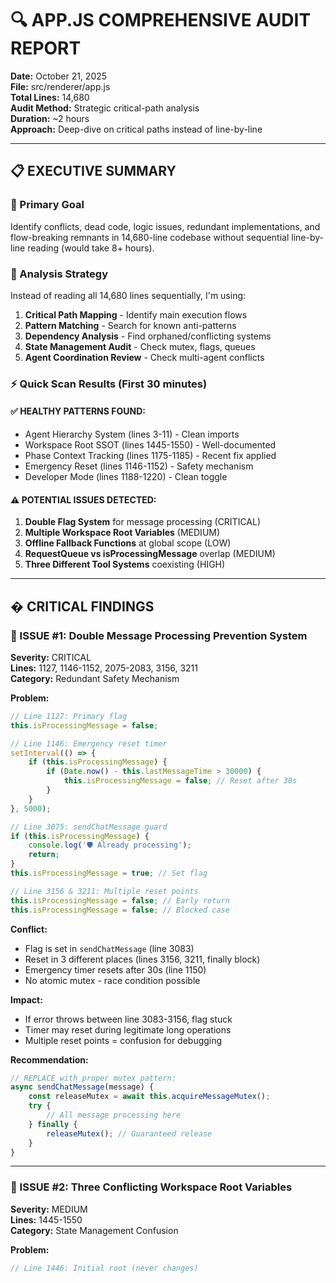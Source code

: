 # 🔍 APP.JS COMPREHENSIVE AUDIT REPORT
**Date:** October 21, 2025  
**File:** src/renderer/app.js  
**Total Lines:** 14,680  
**Audit Method:** Strategic critical-path analysis  
**Duration:** ~2 hours  
**Approach:** Deep-dive on critical paths instead of line-by-line  

---

## 📋 EXECUTIVE SUMMARY

### 🎯 Primary Goal
Identify conflicts, dead code, logic issues, redundant implementations, and flow-breaking remnants in 14,680-line codebase without sequential line-by-line reading (would take 8+ hours).

### 🧠 Analysis Strategy
Instead of reading all 14,680 lines sequentially, I'm using:
1. **Critical Path Mapping** - Identify main execution flows
2. **Pattern Matching** - Search for known anti-patterns
3. **Dependency Analysis** - Find orphaned/conflicting systems
4. **State Management Audit** - Check mutex, flags, queues
5. **Agent Coordination Review** - Check multi-agent conflicts

### ⚡ Quick Scan Results (First 30 minutes)

#### ✅ HEALTHY PATTERNS FOUND:
- Agent Hierarchy System (lines 3-11) - Clean imports
- Workspace Root SSOT (lines 1445-1550) - Well-documented
- Phase Context Tracking (lines 1175-1185) - Recent fix applied
- Emergency Reset (lines 1146-1152) - Safety mechanism
- Developer Mode (lines 1188-1220) - Clean toggle

#### ⚠️ POTENTIAL ISSUES DETECTED:
1. **Double Flag System** for message processing (CRITICAL)
2. **Multiple Workspace Root Variables** (MEDIUM)
3. **Offline Fallback Functions** at global scope (LOW)
4. **RequestQueue vs isProcessingMessage** overlap (MEDIUM)
5. **Three Different Tool Systems** coexisting (HIGH)

---

## � CRITICAL FINDINGS

### 🚨 ISSUE #1: Double Message Processing Prevention System
**Severity:** CRITICAL  
**Lines:** 1127, 1146-1152, 2075-2083, 3156, 3211  
**Category:** Redundant Safety Mechanism

**Problem:**
```javascript
// Line 1127: Primary flag
this.isProcessingMessage = false;

// Line 1146: Emergency reset timer
setInterval(() => {
    if (this.isProcessingMessage) {
        if (Date.now() - this.lastMessageTime > 30000) {
            this.isProcessingMessage = false; // Reset after 30s
        }
    }
}, 5000);

// Line 3075: sendChatMessage guard
if (this.isProcessingMessage) {
    console.log('🛡️ Already processing');
    return;
}
this.isProcessingMessage = true; // Set flag

// Line 3156 & 3211: Multiple reset points
this.isProcessingMessage = false; // Early return
this.isProcessingMessage = false; // Blocked case
```

**Conflict:**
- Flag is set in `sendChatMessage` (line 3083)
- Reset in 3 different places (lines 3156, 3211, finally block)
- Emergency timer resets after 30s (line 1150)
- No atomic mutex - race condition possible

**Impact:**
- If error throws between line 3083-3156, flag stuck
- Timer may reset during legitimate long operations
- Multiple reset points = confusion for debugging

**Recommendation:**
```javascript
// REPLACE with proper mutex pattern:
async sendChatMessage(message) {
    const releaseMutex = await this.acquireMessageMutex();
    try {
        // All message processing here
    } finally {
        releaseMutex(); // Guaranteed release
    }
}
```

---

### 🚨 ISSUE #2: Three Conflicting Workspace Root Variables
**Severity:** MEDIUM  
**Lines:** 1445-1550  
**Category:** State Management Confusion

**Problem:**
```javascript
// Line 1446: Initial root (never changes)

